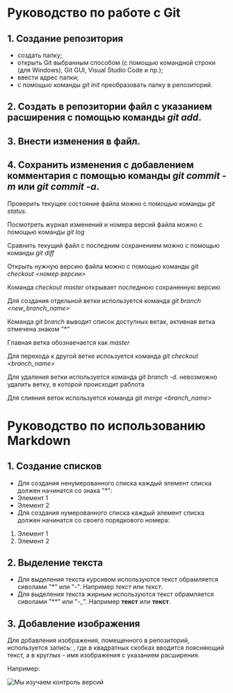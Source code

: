# **Руководство по работе с Git**

## 1. Создание репозитория
* создать папку;
* открыть Git  выбранным способом (с помощью командной строки (для Windows), Git GUI, Visual Studio Code и пр.);
* ввести адрес папки;
* с помощью команды *git init* преобразовать папку в репозиторий. 

## 2. Создать в репозитории файл с указанием расширения с помощью команды *git add*.

## 3. Внести изменения в файл.

## 4. Сохранить изменения с добавлением комментария с помощью команды *git commit -m* или *git commit -a*. 

Проверить текущее состояние файла можно с помощью команды *git status*.

Посмотреть журнал изменений и номера версий файла можно с помощью команды *git log*

Сравнить текущий файл с последним сохранением можно с помощью команды *git diff*

Открыть нужную версию файла можно с помощью команды *git checkout <номер версии>*

Команда *checkout master* открывает последнюю сохраненную версию

Для создания отдельной ветки используется команда *git branch <new_branch_name>*

Команда *git branch* выводит список доступных ветак, активная ветка отмечена знаком "*"

Главная ветка обознаечается как *master*

Для перехода к другой ветке испоьзуется команда *git checkout <branch_name>*

Для удаления ветки используется команда *git branch -d*. невозможно удалить ветку, в которой происходит раблота

Для слияния веток используется команда *git merge <branch_name>*

# Руководство по использованию Markdown

## 1. Создание списков
*  Для создания ненумерованного списка каждый элемент списка должен начинатся со знака "*":
* Элемент 1
* Элемент 2
* Для создания нумерованного списка каждый элемент списка должен начинатся со своего порядкового номера:
1. Элемент 1
2. Элемент 2

## 2. Выделение текста
* Для выделения текста курсивом используются текст обрамляется сиволами "*" или "-". Например *текст* или _текст_.
* Для выделения текста жирным используются текст обрамляется сиволами "**" или "-_". Например **текст** или __текст__.

## 3. Добавление изображения 
Для добавления изображения, помещенного в репозиторий, используется запись:
![](),
где в квадратных скобках вводится поясняющий текст, а в круглых - имя изображения с указанием расширения.

Например:

![Мы изучаем контроль версий](version-control.jpg)